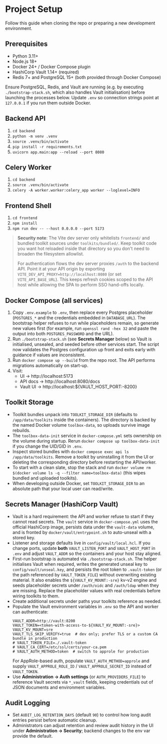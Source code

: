 # Project Setup

Follow this guide when cloning the repo or preparing a new development environment.

## Prerequisites
- Python 3.11+
- Node.js 18+
- Docker 24+ / Docker Compose plugin
- HashiCorp Vault 1.14+ (required)
- Redis 7+ and PostgreSQL 15+ (both provided through Docker Compose)

Ensure PostgreSQL, Redis, and Vault are running (e.g. by executing `./bootstrap-stack.sh`, which also handles Vault initialisation) before launching the processes below. Update `.env` so connection strings point at `127.0.0.1` if you run them outside Docker.

## Backend API
1. `cd backend`
2. `python -m venv .venv`
3. `source .venv/bin/activate`
4. `pip install -r requirements.txt`
5. `uvicorn app.main:app --reload --port 8080`

## Celery Worker
1. `cd backend`
2. `source .venv/bin/activate`
3. `celery -A worker.worker:celery_app worker --loglevel=INFO`

## Frontend Shell
1. `cd frontend`
2. `npm install`
3. `npm run dev -- --host 0.0.0.0 --port 5173`

> **Security note**: The Vite dev server only whitelists `frontend/` and bundled toolkit sources under `toolkits/bundled/`. Keep
> toolkit code you want hot reloaded inside that directory so you don't need to broaden the filesystem allowlist.
>
> For authentication flows the dev server proxies `/auth` to the backend API. Point it at your API origin by exporting
> `VITE_DEV_API_PROXY=http://localhost:8080` (or set `VITE_API_BASE_URL`). This keeps refresh cookies scoped to the API host
> while allowing the SPA to perform SSO hand-offs locally.

## Docker Compose (all services)
1. Copy `.env.example` to `.env`, then replace every Postgres placeholder (`POSTGRES_*` and the credentials embedded in `DATABASE_URL`). The bootstrap helper refuses to run while placeholders remain, so generate new values first (for example, run `openssl rand -hex 32` and paste the output into both `POSTGRES_PASSWORD` and the URL).
2. Run `./bootstrap-stack.sh` (see **Secrets Manager** below) so Vault is initialised, unsealed, and seeded before other services start. The script now validates the Postgres configuration up front and exits early with guidance if values are inconsistent.
3. Run `docker compose up --build` from the repo root. The API performs migrations automatically on start-up.
4. Visit:
   - UI → http://localhost:5173
   - API docs → http://localhost:8080/docs
   - Vault UI → http://localhost:${VAULT_HOST_PORT:-8200}

## Toolkit Storage
- Toolkit bundles unpack into `TOOLKIT_STORAGE_DIR` (defaults to `/app/data/toolkits` inside the containers). The directory is backed by the named Docker volume `toolbox-data`, so uploads survive image rebuilds.
- The `toolbox-data-init` service in `docker-compose.yml` sets ownership on the volume during startup. Rerun `docker compose up toolbox-data-init` if you change the UID/GID in `.env`.
- Inspect stored bundles with `docker compose exec api ls /app/data/toolkits`. Remove a toolkit by uninstalling it from the UI or deleting the corresponding directory before restarting the API/worker.
- To start with a clean slate, stop the stack and run `docker volume rm $(docker volume ls -q --filter name=toolbox-data)` (this wipes bundled and uploaded toolkits).
- When developing outside Docker, set `TOOLKIT_STORAGE_DIR` to an absolute path that your local user can read/write.

## Secrets Manager (HashiCorp Vault)
- Vault is a hard requirement: the API and worker refuse to start if they cannot read secrets. The `vault` service in `docker-compose.yml` uses the official HashiCorp image, persists data under the `vault-data` volume, and is fronted by `docker/vault/entrypoint.sh` to auto-unseal with a stored key.
- Listener and storage defaults live in `config/vault/local.hcl`. If you change ports, update **both** `VAULT_LISTEN_PORT` and `VAULT_HOST_PORT` in `.env` and adjust `VAULT_ADDR` so the containers and your host stay aligned.
- First-run bootstrap is automated via `./bootstrap-stack.sh`. The helper initialises Vault when required, writes the generated unseal key to `config/vault/unseal.key`, and persists the root token to `.vault-token` (or the path referenced by `VAULT_TOKEN_FILE`) without overwriting existing material. It also enables the `${VAULT_KV_MOUNT:-sre}` kv-v2 engine and seeds placeholder secrets under `/auth/oidc` and `/auth/ldap` when they are missing. Replace the placeholder values with real credentials before wiring toolkits to them.
- Create additional secrets under paths your toolkits reference as needed.
- Populate the Vault environment variables in `.env` so the API and worker can authenticate:
  ```dotenv
  VAULT_ADDR=http://vault:8200
  VAULT_TOKEN=<token-with-access-to-${VAULT_KV_MOUNT:-sre}>
  VAULT_KV_MOUNT=sre
  VAULT_TLS_SKIP_VERIFY=true  # dev only; prefer TLS or a custom CA bundle in production
  # VAULT_TOKEN_FILE=./.vault-token
  # VAULT_CA_CERT=/etc/ssl/certs/your-ca.pem
  # VAULT_AUTH_METHOD=token  # switch to approle for production
  ```
  For AppRole-based auth, populate `VAULT_AUTH_METHOD=approle` and supply `VAULT_APPROLE_ROLE_ID` / `VAULT_APPROLE_SECRET_ID` instead of `VAULT_TOKEN`.
- Use **Administration → Auth settings** (or `AUTH_PROVIDERS_FILE`) to reference Vault secrets via `*_vault` fields, keeping credentials out of JSON documents and environment variables.

## Audit Logging
- Set `AUDIT_LOG_RETENTION_DAYS` (default `90`) to control how long audit entries persist before automatic cleanup.
- Administrators can adjust retention and review audit history in the UI under **Administration → Security**; backend changes to the env var provide the default.
